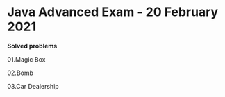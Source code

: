 # Java Advanced Exam - 20 February 2021

<b>Solved problems</b>

01.Magic Box

02.Bomb

03.Car Dealership
